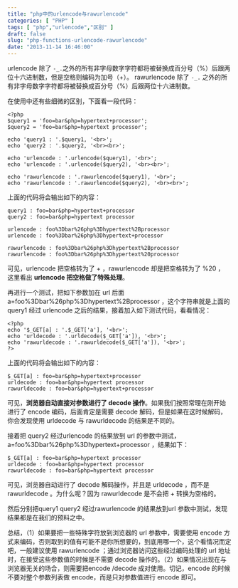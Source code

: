 ```yaml
---
title: "php中的urlencode与rawurlencode"
categories: [ "PHP" ]
tags: [ "php","urlencode","区别" ]
draft: false
slug: "php-functions-urlencode-rawurlencode"
date: "2013-11-14 16:46:00"
---
```


urlencode 除了 `-_.`之外的所有非字母数字字符都将被替换成百分号（%）后跟两位十六进制数，但是空格则编码为加号（+）。
rawurlencode  除了 `-_.` 之外的所有非字母数字字符都将被替换成百分号（%）后跟两位十六进制数。

在使用中还有些细微的区别，下面看一段代码：

    <?php
    $query1 = 'foo=bar&php=hypertext+processor';
    $query2 = 'foo=bar&php=hypertext processor';
    
    echo 'query1 : '.$query1, '<br>';
    echo 'query2 : '.$query2, '<br><br>';
    
    echo 'urlencode : '.urlencode($query1), '<br>';
    echo 'urlencode : '.urlencode($query2), '<br><br>';
    
    echo 'rawurlencode : '.rawurlencode($query1), '<br>';
    echo 'rawurlencode : '.rawurlencode($query2), '<br><br>';

上面的代码将会输出如下的内容：


<!--more-->


    query1 : foo=bar&php=hypertext+processor
    query2 : foo=bar&php=hypertext processor
    
    urlencode : foo%3Dbar%26php%3Dhypertext%2Bprocessor
    urlencode : foo%3Dbar%26php%3Dhypertext+processor
    
    rawurlencode : foo%3Dbar%26php%3Dhypertext%2Bprocessor
    rawurlencode : foo%3Dbar%26php%3Dhypertext%20processor

可见，urlencode 把空格转为了 + ，rawurlencode 却是把空格转为了 %20 ， 这里看出 **urlencode 把空格做了特殊处理**。

再进行一个测试，把如下参数加在 url 后面 a=foo%3Dbar%26php%3Dhypertext%2Bprocessor  ，这个字符串就是上面的query1 经过 urlencode 之后的结果，接着加入如下测试代码，看看情况：

    <?php
    echo '$_GET[a] : '.$_GET['a'], '<br>';
    echo 'urldecode : '.urldecode($_GET['a']), '<br>';
    echo 'rawurldecode : '.rawurldecode($_GET['a']), '<br>';
    ?>

上面的代码将会输出如下的内容：

    $_GET[a] : foo=bar&php=hypertext+processor
    urldecode : foo=bar&php=hypertext processor
    rawurldecode : foo=bar&php=hypertext+processor

可见，**浏览器自动直接对参数进行了 decode 操作**。如果我们按照常理在刚开始进行了 encode 编码，后面肯定是需要 decode 解码，但是如果在这时候解码，你会发现使用 urldecode 与 rawurldecode 的结果是不同的。

接着把 query2 经过urlencode 的结果放到 url 的参数中测试，a=foo%3Dbar%26php%3Dhypertext+processor ，结果如下：

    $_GET[a] : foo=bar&php=hypertext processor
    urldecode : foo=bar&php=hypertext processor
    rawurldecode : foo=bar&php=hypertext processor

可见，浏览器自动进行了 decode 解码操作，并且是 urldecode ，而不是 rawurldecode 。为什么呢？因为 rawurldecode 是不会把 + 转换为空格的。

然后分别把query1 query2  经过rawurlencode 的结果放到url 参数中测试，发现结果都是在我们的预料之中。

总结，（1）如果要把一些特殊字符放到浏览器的 url 参数中，需要使用 encode 方式来编码，否则取到的值有可能不是你所想要的，到底用哪一个，这个看情况而定吧，一般建议使用 rawurlencode ；通过浏览器访问这些经过编码处理的 url 地址时，在接受这些参数值的时候是不需要 decode 操作的。（2）如果情况出现在与浏览器无关的场合，则需要把encode /decode 成对使用。切记，encode 的时候不要对整个参数列表做 encode，而是只对参数值进行 encode 即可。